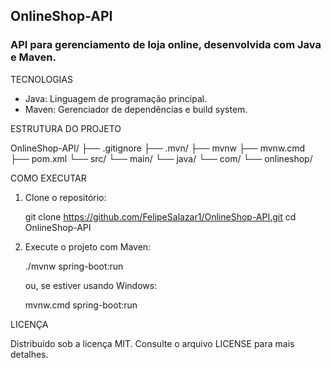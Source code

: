 ## OnlineShop-API

### API para gerenciamento de loja online, desenvolvida com Java e Maven.

TECNOLOGIAS

- Java: Linguagem de programação principal.
- Maven: Gerenciador de dependências e build system.

ESTRUTURA DO PROJETO

OnlineShop-API/
├── .gitignore
├── .mvn/
├── mvnw
├── mvnw.cmd
├── pom.xml
└── src/
    └── main/
        └── java/
            └── com/
                └── onlineshop/

COMO EXECUTAR

1. Clone o repositório:

   git clone https://github.com/FelipeSalazar1/OnlineShop-API.git
   cd OnlineShop-API

2. Execute o projeto com Maven:

   ./mvnw spring-boot:run

   ou, se estiver usando Windows:

   mvnw.cmd spring-boot:run

LICENÇA

Distribuído sob a licença MIT. Consulte o arquivo LICENSE para mais detalhes.
